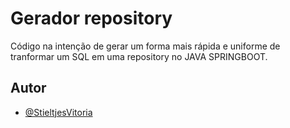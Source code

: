 
# Gerador repository

Código na intenção de gerar um forma mais rápida e uniforme de tranformar um SQL em uma repository no JAVA SPRINGBOOT.


## Autor

- [@StieltjesVitoria](https://www.github.com/StieltjesVitoria)

